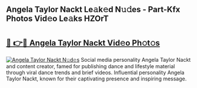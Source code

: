 ## Angela Taylor Nackt Le𝚊k𝚎d N𝚞𝚍es - Part-Kfx Photos Vid𝚎o Le𝚊ks HZOrT

# <h2><a href="http://fbao3yf.evod.top/?m=Angela+Taylor+Nackt">🔗 👉🔴 Angela Taylor Nackt Vid𝚎o Ph𝚘t𝚘s</a></h2>

[![Angela Taylor Nackt N𝚞d𝚎s](https://i.imgur.com/8V9OHl7.gif)](http://fbao3yf.evod.top/?m=Angela+Taylor+Nackt)
Social media personality Angela Taylor Nackt and content creator, famed for publishing dance and lifestyle material through viral dance trends and brief videos. Influential personality Angela Taylor Nackt, known for their captivating presence and inspiring message. 
